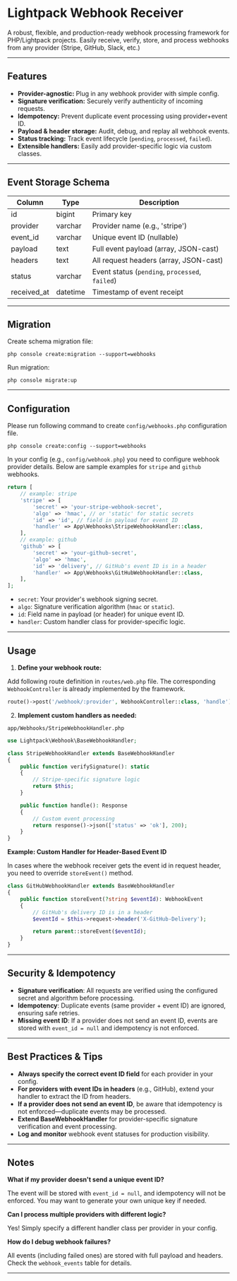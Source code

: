 # Lightpack Webhook Receiver

A robust, flexible, and production-ready webhook processing framework for PHP/Lightpack projects. Easily receive, verify, store, and process webhooks from any provider (Stripe, GitHub, Slack, etc.)

---

## Features
- **Provider-agnostic:** Plug in any webhook provider with simple config.
- **Signature verification:** Securely verify authenticity of incoming requests.
- **Idempotency:** Prevent duplicate event processing using provider+event ID.
- **Payload & header storage:** Audit, debug, and replay all webhook events.
- **Status tracking:** Track event lifecycle (`pending`, `processed`, `failed`).
- **Extensible handlers:** Easily add provider-specific logic via custom classes.

---


## Event Storage Schema

| Column       | Type     | Description                             |
|--------------|----------|-----------------------------------------|
| id           | bigint   | Primary key                             |
| provider     | varchar  | Provider name (e.g., 'stripe')          |
| event_id     | varchar  | Unique event ID (nullable)              |
| payload      | text     | Full event payload (array, JSON-cast)   |
| headers      | text     | All request headers (array, JSON-cast)  |
| status       | varchar  | Event status (`pending`, `processed`, `failed`) |
| received_at  | datetime | Timestamp of event receipt              |

---

## Migration

Create schema migration file:

```cli
php console create:migration --support=webhooks
```

Run migration:

```cli
php console migrate:up
```

---

## Configuration

Please run following command to create `config/webhooks.php` configuration file.

```cli
php console create:config --support=webhooks
```

In your config (e.g., `config/webhook.php`) you need to configure webhook provider details. Below are sample examples for `stripe` and `github` webhooks.

```php
return [
    // example: stripe
    'stripe' => [
        'secret' => 'your-stripe-webhook-secret',
        'algo' => 'hmac', // or 'static' for static secrets
        'id' => 'id', // field in payload for event ID
        'handler' => App\Webhooks\StripeWebhookHandler::class,
    ],
    // example: github
    'github' => [
        'secret' => 'your-github-secret',
        'algo' => 'hmac',
        'id' => 'delivery', // GitHub's event ID is in a header
        'handler' => App\Webhooks\GitHubWebhookHandler::class,
    ],
];
```

- `secret`: Your provider's webhook signing secret.
- `algo`: Signature verification algorithm (`hmac` or `static`).
- `id`: Field name in payload (or header) for unique event ID.
- `handler`: Custom handler class for provider-specific logic.

---

## Usage



1. **Define your webhook route:**

Add following route definition in `routes/web.php` file. The corresponding `WebhookController` is already implemented by the framework.

```php
route()->post('/webhook/:provider', WebhookController::class, 'handle');
```

2. **Implement custom handlers as needed:**

`app/Webhooks/StripeWebhookHandler.php`

```php
use Lightpack\Webhook\BaseWebhookHandler;

class StripeWebhookHandler extends BaseWebhookHandler
{
    public function verifySignature(): static
    {
        // Stripe-specific signature logic
        return $this;
    }

    public function handle(): Response
    {
        // Custom event processing
        return response()->json(['status' => 'ok'], 200);
    }
}
```


**Example: Custom Handler for Header-Based Event ID**

In cases where the webhook receiver gets the event id in request header, you need to override `storeEvent()` method.

```php
class GitHubWebhookHandler extends BaseWebhookHandler
{
    public function storeEvent(?string $eventId): WebhookEvent
    {
        // GitHub's delivery ID is in a header
        $eventId = $this->request->header('X-GitHub-Delivery');

        return parent::storeEvent($eventId);
    }
}
```

---

## Security & Idempotency

- **Signature verification**: All requests are verified using the configured secret and algorithm before processing.
- **Idempotency**: Duplicate events (same provider + event ID) are ignored, ensuring safe retries.
- **Missing event ID**: If a provider does not send an event ID, events are stored with `event_id = null` and idempotency is not enforced.

---

## Best Practices & Tips

- **Always specify the correct event ID field** for each provider in your config.
- **For providers with event IDs in headers** (e.g., GitHub), extend your handler to extract the ID from headers.
- **If a provider does not send an event ID**, be aware that idempotency is not enforced—duplicate events may be processed.
- **Extend BaseWebhookHandler** for provider-specific signature verification and event processing.
- **Log and monitor** webhook event statuses for production visibility.

---

## Notes

**What if my provider doesn't send a unique event ID?**

The event will be stored with `event_id = null`, and idempotency will not be enforced. You may want to generate your own unique key if needed.

**Can I process multiple providers with different logic?**

Yes! Simply specify a different handler class per provider in your config.

**How do I debug webhook failures?**

All events (including failed ones) are stored with full payload and headers. Check the `webhook_events` table for details.

---